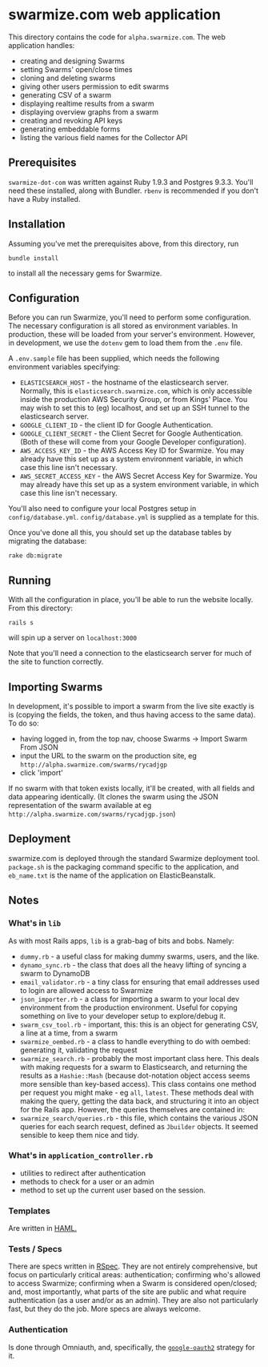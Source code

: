 # swarmize.com web application

This directory contains the code for `alpha.swarmize.com`. The web application handles:

* creating and designing Swarms
* setting Swarms' open/close times
* cloning and deleting swarms
* giving other users permission to edit swarms
* generating CSV of a swarm
* displaying realtime results from a swarm
* displaying overview graphs from a swarm
* creating and revoking API keys
* generating embeddable forms
* listing the various field names for the Collector API

## Prerequisites

`swarmize-dot-com` was written against Ruby 1.9.3 and Postgres 9.3.3. You'll need these installed, along with Bundler. `rbenv` is recommended if you don't have a Ruby installed.

## Installation

Assuming you've met the prerequisites above, from this directory, run

	bundle install
	
to install all the necessary gems for Swarmize.

## Configuration

Before you can run Swarmize, you'll need to perform some configuration. The necessary configuration is all stored as environment variables. In production, these will be loaded from your server's environment. However, in development, we use the `dotenv` gem to load them from the `.env` file.

A `.env.sample` file has been supplied, which needs the following environment variables specifying:

* `ELASTICSEARCH_HOST` - the hostname of the elasticsearch server. Normally, this is `elasticsearch.swarmize.com`, which is only accessible inside the production AWS Security Group, or from Kings' Place. You may wish to set this to (eg) localhost, and set up an SSH tunnel to the elasticsearch server.
* `GOOGLE_CLIENT_ID` - the client ID for Google Authentication.
* `GOOGLE_CLIENT_SECRET` - the Client Secret for Google Authentication. (Both of these will come from your Google Developer configuration).
* `AWS_ACCESS_KEY_ID` - the AWS Access Key ID for Swarmize. You may already have this set up as a system environment variable, in which case this line isn't necessary.
* `AWS_SECRET_ACCESS_KEY` - the AWS Secret Access Key for Swarmize. You may already have this set up as a system environment variable, in which case this line isn't necessary.

You'll also need to configure your local Postgres setup in `config/database.yml`. `config/database.yml` is supplied as a template for this.

Once you've done all this, you should set up the database tables by migrating the database:

	rake db:migrate

## Running

With all the configuration in place, you'll be able to run the website locally. From this directory:

	rails s
	
will spin up a server on `localhost:3000`

Note that you'll need a connection to the elasticsearch server for much of the site to function correctly.

## Importing Swarms

In development, it's possible to import a swarm from the live site exactly is is (copying the fields, the token, and thus having access to the same data). To do so:

* having logged in, from the top nav, choose Swarms -> Import Swarm From JSON
* input the URL to the swarm on the production site, eg `http://alpha.swarmize.com/swarms/rycadjgp`
* click 'import'

If no swarm with that token exists locally, it'll be created, with all fields and data appearing identically. (It clones the swarm using the JSON representation of the swarm available at eg `http://alpha.swarmize.com/swarms/rycadjgp.json`)

## Deployment

swarmize.com is deployed through the standard Swarmize deployment tool. `package.sh` is the packaging command specific to the application, and `eb_name.txt` is the name of the application on ElasticBeanstalk.

## Notes

### What's in `lib`

As with most Rails apps, `lib` is a grab-bag of bits and bobs. Namely:

* `dummy.rb` - a useful class for making dummy swarms, users, and the like.
* `dynamo_sync.rb` - the class that does all the heavy lifting of syncing a swarm to DynamoDB
* `email_validator.rb` - a tiny class for ensuring that email addresses used to login are allowed access to Swarmize
* `json_importer.rb` - a class for importing a swarm to your local dev environment from the production environment. Useful for copying something on live to your developer setup to explore/debug it.
* `swarm_csv_tool.rb` - important, this: this is an object for generating CSV, a line at a time, from a swarm
* `swarmize_oembed.rb` - a class to handle everything to do with oembed: generating it, validating the request
* `swarmize_search.rb` - probably the most important class here. This deals with making requests for a swarm to Elasticsearch, and returning the results as a `Hashie::Mash` (because dot-notation object access seems more sensible than key-based access). This class contains one method per request you might make - eg `all`, `latest`. These methods deal with making the query, getting the data back, and structuring it into an object for the Rails app. However, the queries themselves are contained in:
* `swarmize_search/queries.rb` - this file, which contains the various JSON queries for each search request, defined as `Jbuilder` objects. It seemed sensible to keep them nice and tidy.

### What's in `application_controller.rb`

* utilities to redirect after authentication
* methods to check for a user or an admin
* method to set up the current user based on the session.

### Templates

Are written in [HAML.](http://haml.info/)

### Tests / Specs

There are specs written in [RSpec](http://rspec.info/). They are not entirely comprehensive, but focus on particularly critical areas: authentication; confirming who's allowed to access Swarmize; confirming when a Swarm is considered open/closed; and, most importantly, what parts of the site are public and what require authentication (as a user and/or as an admin). They are also not particularly fast, but they do the job. More specs are always welcome.

### Authentication

Is done through Omniauth, and, specifically, the [`google-oauth2`](https://github.com/zquestz/omniauth-google-oauth2) strategy for it.
